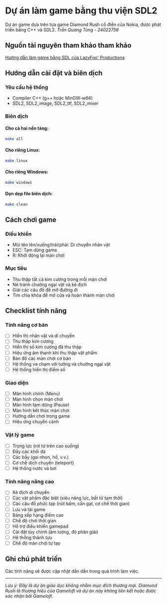 # Dự án làm game bằng thu viện SDL2
Dự án game dựa trên tựa game Diamond Rush cổ điển của Nokia, được phát triển bằng C++ và SDL2.
*Trần Quang Tùng - 24022756*

## Nguồn tài nguyên tham khảo tham khảo
[Hướng dẫn làm game bằng SDL của LazyFoo' Productions](https://lazyfoo.net/tutorials/SDL/index.php)


## Hướng dẫn cài đặt và biên dịch
### Yêu cầu hệ thống
- Compiler C++ (g++ hoặc MinGW-w64)
- SDL2, SDL2_image, SDL2_ttf, SDL2_mixer
### Biên dịch
#### Cho cả hai nền tảng:
```bash
make all
```
#### Cho riêng Linux:
```bash
make linux
```
#### Cho riêng Windows:
```bash
make windows
```
#### Dọn dẹp file biên dịch:
```bash
make clean
```

## Cách chơi game
### Điều khiển
- Mũi tên lên/xuống/trái/phải: Di chuyển nhân vật
- ESC: Tạm dừng game
- R: Khởi động lại màn chơi
### Mục tiêu
- Thu thập tất cả kim cương trong mỗi màn chơi
- Né tránh chướng ngại vật và kẻ địch
- Giải các câu đố để mở đường đi
- Tìm chìa khóa để mở cửa và hoàn thành màn chơi

## Checklist tính năng
### Tính năng cơ bản
- [ ] Hiển thị nhân vật và di chuyển
- [ ] Thu thập kim cương
- [ ] Hiển thị số kim cương đã thu thập
- [ ] Hiệu ứng âm thanh khi thu thập vật phẩm
- [ ] Bản đồ các màn chơi cơ bản
- [ ] Hệ thống va chạm với tường và chướng ngại vật
- [ ] Hệ thống hiển thị điểm số
### Giao diện
- [ ] Màn hình chính (Menu)
- [ ] Màn hình chọn màn chơi
- [ ] Màn hình tạm dừng (Pause)
- [ ] Màn hình kết thúc màn chơi
- [ ] Hướng dẫn chơi trong game
- [ ] Hiệu ứng chuyển cảnh
### Vật lý game
- [ ] Trọng lực (rơi từ trên cao xuống)
- [ ] Đẩy các khối đá
- [ ] Các bẫy (gai nhọn, hố, v.v.)
- [ ] Cơ chế dịch chuyển (teleport)
- [ ] Hệ thống nước và bơi
### Tính năng nâng cao
- [ ] Kẻ địch di chuyển
- [ ] Các vật phẩm đặc biệt (siêu năng lực, bất tử tạm thời)
- [ ] Các câu đố phức tạp (nút bấm, cần gạt, cơ chế thời gian)
- [ ] Lưu và tải game
- [ ] Bảng xếp hạng điểm cao
- [ ] Chế độ chơi thời gian
- [ ] Hỗ trợ điều khiển gamepad
- [ ] Cài đặt tùy chỉnh (âm lượng, độ phân giải)
- [ ] Hệ thống thành tựu
- [ ] Chế độ màn chơi tự tạo

## Ghi chú phát triển
Các tính năng sẽ được cập nhật dần dần trong quá trình làm việc.

---
*Lưu ý: Đây là dự án giáo dục không nhằm mục đích thương mại. Diamond Rush là thương hiệu của Gameloft và dự án này không liên kết hoặc được xác nhận bởi Gameloft.*